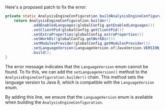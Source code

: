 Here's a proposed patch to fix the error:
```java
private static AnalysisEngineConfiguration buildAnalysisEngineConfiguration() {
    return AnalysisEngineConfiguration.builder()
            .addEnabledLanguages(globalConfig.getEnabledLanguages())
            .setClientPid(globalConfig.getClientPid())
            .setExtraProperties(globalConfig.extraProperties())
            .setWorkDir(globalConfig.getWorkDir())
            .setModulesProvider(globalConfig.getModulesProvider())
            .setLanguageVersion(LanguageVersion.of(JavaVersion.VERSION_1_8)) // Add this line
            .build();
}
```
The error message indicates that the `LanguageVersion` enum cannot be found. To fix this, we can add the `setLanguageVersion()` method to the `AnalysisEngineConfiguration.builder()` chain. This method sets the language version to Java 8, which is compatible with the `LanguageVersion` enum.

By adding this line, we ensure that the `LanguageVersion` enum is available when building the `AnalysisEngineConfiguration`.